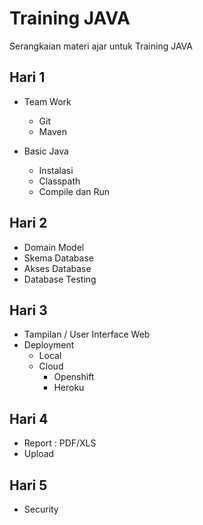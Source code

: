 # Training JAVA

Serangkaian materi ajar untuk Training JAVA


## Hari 1 ##

- Team Work
  - Git
  - Maven

- Basic Java
  - Instalasi
  - Classpath
  - Compile dan Run

## Hari 2 ##

- Domain Model
- Skema Database
- Akses Database
- Database Testing

## Hari 3 ##

- Tampilan / User Interface Web
- Deployment
  - Local
  - Cloud
    - Openshift
    - Heroku

## Hari 4 ##

- Report : PDF/XLS
- Upload

## Hari 5 ##

- Security
